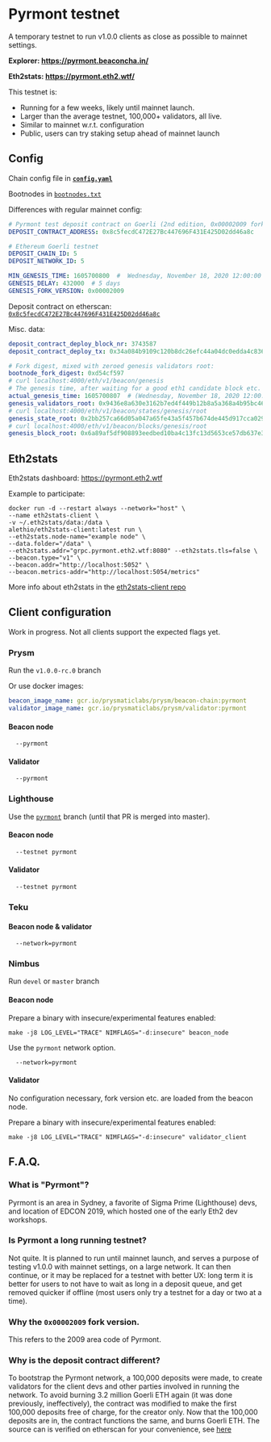 # Pyrmont testnet

A temporary testnet to run v1.0.0 clients as close as possible to mainnet settings.

**Explorer: https://pyrmont.beaconcha.in/**

**Eth2stats: https://pyrmont.eth2.wtf/**

This testnet is:
- Running for a few weeks, likely until mainnet launch.
- Larger than the average testnet, 100,000+ validators, all live.
- Similar to mainnet w.r.t. configuration
- Public, users can try staking setup ahead of mainnet launch

## Config

Chain config file in **[`config.yaml`](./config.yaml)**

Bootnodes in [`bootnodes.txt`](./bootnodes.txt)

Differences with regular mainnet config:
```yaml
# Pyrmont test deposit contract on Goerli (2nd edition, 0x00002009 fork version)
DEPOSIT_CONTRACT_ADDRESS: 0x8c5fecdC472E27Bc447696F431E425D02dd46a8c

# Ethereum Goerli testnet
DEPOSIT_CHAIN_ID: 5
DEPOSIT_NETWORK_ID: 5

MIN_GENESIS_TIME: 1605700800  #  Wednesday, November 18, 2020 12:00:00 PM UTC
GENESIS_DELAY: 432000  # 5 days
GENESIS_FORK_VERSION: 0x00002009
```

Deposit contract on etherscan: [`0x8c5fecdC472E27Bc447696F431E425D02dd46a8c`](https://goerli.etherscan.io/address/0x8c5fecdc472e27bc447696f431e425d02dd46a8c)

Misc. data:
```yaml
deposit_contract_deploy_block_nr: 3743587
deposit_contract_deploy_tx: 0x34a084b9109c120b8dc26efc44a04dc0edda4c8361ab4dc8184b562fe1ea947e

# Fork digest, mixed with zeroed genesis validators root: 
bootnode_fork_digest: 0xd54cf597
# curl localhost:4000/eth/v1/beacon/genesis
# The genesis time, after waiting for a good eth1 candidate block etc.
actual_genesis_time: 1605700807  # (Wednesday, November 18, 2020 12:00:07 PM)
genesis_validators_root: 0x9436e8a630e3162b7ed4f449b12b8a5a368a4b95bc46b941ae65c11613bfa4c1
# curl localhost:4000/eth/v1/beacon/states/genesis/root
genesis_state_root: 0x2bb257ca66d05a047a65fe43a5f457b674de445d917cca029efb09b3ba4758c4
# curl localhost:4000/eth/v1/beacon/blocks/genesis/root
genesis_block_root: 0x6a89af5df908893eedbed10ba4c13fc13d5653ce57db637e3bfded73a987bb87
```

## Eth2stats

Eth2stats dashboard: https://pyrmont.eth2.wtf

Example to participate:
```
docker run -d --restart always --network="host" \
--name eth2stats-client \
-v ~/.eth2stats/data:/data \
alethio/eth2stats-client:latest run \
--eth2stats.node-name="example node" \
--data.folder="/data" \
--eth2stats.addr="grpc.pyrmont.eth2.wtf:8080" --eth2stats.tls=false \
--beacon.type="v1" \
--beacon.addr="http://localhost:5052" \
--beacon.metrics-addr="http://localhost:5054/metrics"
```

More info about eth2stats in the [eth2stats-client repo](https://github.com/Alethio/eth2stats-client/blob/master/README.md)


## Client configuration

Work in progress. Not all clients support the expected flags yet.

### Prysm

Run the `v1.0.0-rc.0` branch

Or use docker images:

```yaml
beacon_image_name: gcr.io/prysmaticlabs/prysm/beacon-chain:pyrmont
validator_image_name: gcr.io/prysmaticlabs/prysm/validator:pyrmont
```

#### Beacon node

```
  --pyrmont
```

#### Validator

```
  --pyrmont
```


### Lighthouse

Use the [`pyrmont`](https://github.com/sigp/lighthouse/pull/1874) branch (until that PR is merged into master).

#### Beacon node

```
  --testnet pyrmont
```

#### Validator
```
  --testnet pyrmont
```

### Teku

#### Beacon node & validator

```
  --network=pyrmont
```

### Nimbus

Run `devel` or `master` branch

#### Beacon node

Prepare a binary with insecure/experimental features enabled:
```shell script
make -j8 LOG_LEVEL="TRACE" NIMFLAGS="-d:insecure" beacon_node
```

Use the `pyrmont` network option.

```
  --network=pyrmont
```

#### Validator

No configuration necessary, fork version etc. are loaded from the beacon node.

Prepare a binary with insecure/experimental features enabled:
```shell script
make -j8 LOG_LEVEL="TRACE" NIMFLAGS="-d:insecure" validator_client
```

## F.A.Q.

### What is "Pyrmont"?

Pyrmont is an area in Sydney, a favorite of Sigma Prime (Lighthouse) devs, and location of EDCON 2019, which hosted one of the early Eth2 dev workshops.

### Is Pyrmont a long running testnet?

Not quite. It is planned to run until mainnet launch, and serves a purpose of testing v1.0.0 with mainnet settings, on a large network.
It can then continue, or it may be replaced for a testnet with better UX: long term it is better for users to not have to wait as long in a deposit queue,
 and get removed quicker if offline (most users only try a testnet for a day or two at a time).

### Why the `0x00002009` fork version.

This refers to the 2009 area code of Pyrmont.

### Why is the deposit contract different?

To bootstrap the Pyrmont network, a 100,000 deposits were made, to create validators for the client devs and other parties involved in running the network.
To avoid burning 3.2 million Goerli ETH again (it was done previously, ineffectively), the contract was modified to make the first 100,000 deposits free of charge, for the creator only.
Now that the 100,000 deposits are in, the contract functions the same, and burns Goerli ETH.
The source can is verified on etherscan for your convenience, see [here](https://goerli.etherscan.io/address/0x8c5fecdc472e27bc447696f431e425d02dd46a8c#code)

